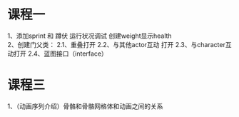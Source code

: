 # 课程一
1、添加sprint 和 蹲伏   运行状况调试  创建weight显示health  
2、创建门父类：
2.1、重叠打开
2.2、与其他actor互动 打开
2.3、与character互动打开
2.4、蓝图接口（interface）



# 课程三
1、（动画序列介绍）骨骼和骨骼网格体和动画之间的关系
